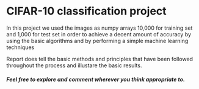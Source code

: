 # CIFAR-10 classification project

In this project we used the images as numpy arrays 10,000 for training set and 1,000 for test set 
in order to achieve a decent amount of accuracy by using the basic algorithms and by performing a simple machine learning techniques

Report does tell the basic methods and principles that have been followed throughout the process and illustare the basic results.

##### Feel free to explore and comment wherever you think appropriate to.
